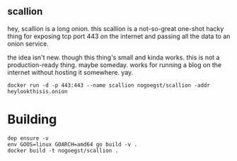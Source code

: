 scallion
--------

hey, scallion is a long onion. this scallion is a not-so-great
one-shot hacky thing for exposing tcp port 443 on the internet
and passing all the data to an onion service.


the idea isn't new. though this thing's small and kinda works.
this is not a production-ready thing. maybe someday.
works for running a blog on the internet without hosting
it somewhere. yay.

```shell
docker run -d -p 443:443 --name scallion nogoegst/scallion -addr heylookthisis.onion
```

Building
========
```shell
dep ensure -v
env GOOS=linux GOARCH=amd64 go build -v .
docker build -t nogoegst/scallion .
```
